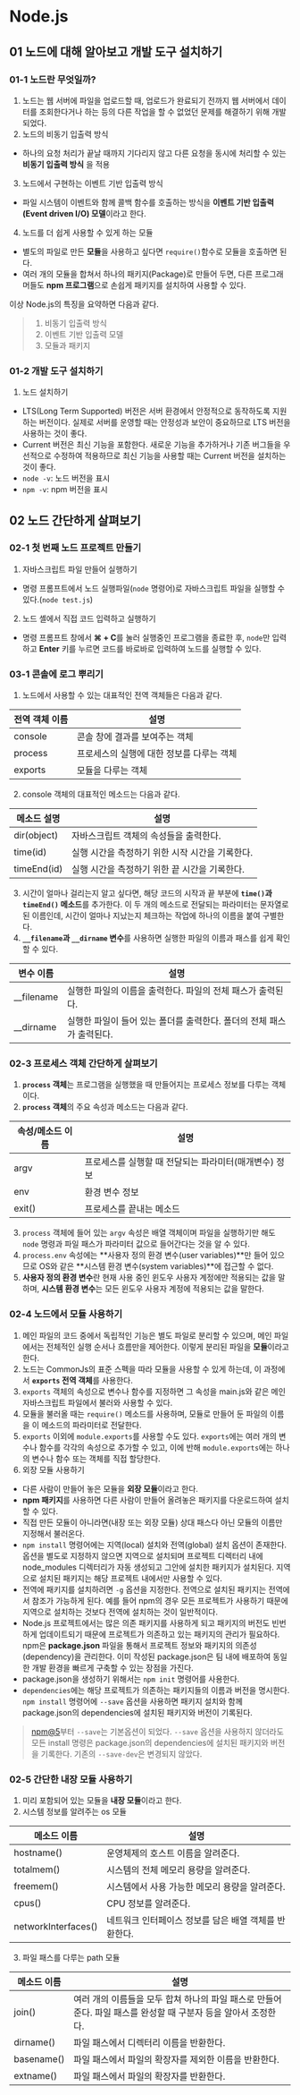 # Node.js

## 01 노드에 대해 알아보고 개발 도구 설치하기

### 01-1 노드란 무엇일까?

1. 노드는 웹 서버에 파일을 업로드할 때, 업로드가 완료되기 전까지 웹 서버에서 데이터를 조회한다거나 하는 등의 다른 작업을 할 수 없었던 문제를 해결하기 위해 개발되었다.
2. 노드의 비동기 입출력 방식

* 하나의 요청 처리가 끝날 때까지 기다리지 않고 다른 요청을 동시에 처리할 수 있는 **비동기 입출력 방식** 을 적용

3. 노드에서 구현하는 이벤트 기반 입출력 방식

* 파일 시스템이 이벤트와 함께 콜백 함수를 호출하는 방식을 **이벤트 기반 입출력(Event driven I/O) 모델**이라고 한다.

4. 노드를 더 쉽게 사용할 수 있게 하는 모듈

* 별도의 파일로 만든 **모듈**을 사용하고 싶다면 `require()`함수로 모듈을 호출하면 된다.
* 여러 개의 모듈을 합쳐서 하나의 패키지(Package)로 만들어 두면, 다른 프로그래머들도 **npm 프로그램**으로 손쉽게 패키지를 설치하여 사용할 수 있다.

이상 Node.js의 특징을 요약하면 다음과 같다.

>1. 비동기 입출력 방식
>2. 이벤트 기반 입출력 모델
>3. 모듈과 패키지

### 01-2 개발 도구 설치하기

1. 노드 설치하기

* LTS(Long Term Supported) 버전은 서버 환경에서 안정적으로 동작하도록 지원하는 버전이다. 실제로 서버를 운영할 때는 안정성과 보안이 중요하므로 LTS 버전을 사용하는 것이 좋다.
* Current 버전은 최신 기능을 포함한다. 새로운 기능을 추가하거나 기존 버그들을 우선적으로 수정하여 적용하므로 최신 기능을 사용할 때는 Current 버전을 설치하는 것이 좋다.
* `node -v`: 노드 버전을 표시
* `npm -v`: npm 버전을 표시

## 02 노드 간단하게 살펴보기

### 02-1 첫 번째 노드 프로젝트 만들기

1. 자바스크립트 파일 만들어 실행하기

* 명령 프롬프트에서 노드 실행파일(`node` 명령어)로 자바스크립트 파일을 실행할 수 있다.(`node test.js`)

2. 노드 셸에서 직접 코드 입력하고 실행하기

* 명령 프롬프트 창에서 **⌘ + C**를 눌러 실행중인 프로그램을 종료한 후, `node`만 입력하고 **Enter** 키를 누르면  코드를 바로바로 입력하여 노드를 실행할 수 있다.

### 03-1 콘솔에 로그 뿌리기

1. 노드에서 사용할 수 있는 대표적인 전역 객체들은 다음과 같다.

| 전역 객체 이름 | 설명                      |
| -------- | ----------------------- |
| console  | 콘솔 창에 결과를 보여주는 객체       |
| process  | 프로세스의 실행에 대한 정보를 다루는 객체 |
| exports  | 모듈을 다루는 객체              |

2. console 객체의 대표적인 메소드는 다음과 같다.

| 메소드 설명      | 설명                          |
| ----------- | --------------------------- |
| dir(object) | 자바스크립트 객체의 속성들을 출력한다.       |
| time(id)    | 실행 시간을 측정하기 위한 시작 시간을 기록한다. |
| timeEnd(id) | 실행 시간을 측정하기 위한 끝 시간을 기록한다.  |

3. 시간이 얼마나 걸리는지 알고 싶다면, 해당 코드의 시작과 끝 부분에 **`time()`과 `timeEnd()` 메소드**를 추가한다. 이 두 개의 메소드로 전달되는 파라미터는 문자열로 된 이름인데, 시간이 얼마나 지났는지 체크하는 작업에 하나의 이름을 붙여 구별한다.
4. **`__filename`과 `__dirname` 변수**를 사용하면 실행한 파일의 이름과 패스를 쉽게 확인할 수 있다.

| 변수 이름      | 설명                                       |
| ---------- | ---------------------------------------- |
| __filename | 실행한 파일의 이름을 출력한다. 파일의 전체 패스가 출력된다.       |
| __dirname  | 실행한 파일이 들어 있는 폴더를 출력한다. 폴더의 전체 패스가 출력된다. |

### 02-3 프로세스 객체 간단하게 살펴보기

1. **`process` 객체**는 프로그램을 실행했을 때 만들어지는 프로세스 정보를 다루는 객체이다.
2. **`process` 객체**의 주요 속성과 메소드는 다음과 같다.

| 속성/메소드 이름 | 설명                             |
| --------- | ------------------------------ |
| argv      | 프로세스를 실행할 때 전달되는 파라미터(매개변수) 정보 |
| env       | 환경 변수 정보                       |
| exit()    | 프로세스를 끝내는 메소드                  |

3. `process` 객체에 들어 있는 `argv` 속성은 배열 객체이며 파일을 실행하기만 해도 `node` 명령과 파일 패스가 파라미터 값으로 들어간다는 것을 알 수 있다.
4. `process.env` 속성에는 **사용자 정의 환경 변수(user variables)**만 들어 있으므로 OS와 같은 **시스템 환경 변수(system variables)**에 접근할 수 없다.
5. **사용자 정의 환경 변수**란 현재 사용 중인 윈도우 사용자 계정에만 적용되는 값을 말하며, **시스템 환경 변수**는 모든 윈도우 사용자 계정에 적용되는 값을 말한다.

### 02-4 노드에서 모듈 사용하기

1. 메인 파일의 코드 중에서 독립적인 기능은 별도 파일로 분리할 수 있으며, 메인 파일에서는 전체적인 실행 순서나 흐름만을 제어한다. 이렇게 분리된 파일을 **모듈**이라고 한다.
2. 노드는 CommonJs의 표준 스펙을 따라 모듈을 사용할 수 있게 하는데, 이 과정에서 **`exports` 전역 객체**를 사용한다.
3. `exports` 객체의 속성으로 변수나 함수를 지정하면 그 속성을 main.js와 같은 메인 자바스크립트 파일에서 불러와 사용할 수 있다.
4. 모듈을 불러올 때는 `require()` 메소드를 사용하며, 모듈로 만들어 둔 파일의 이름을 이 메소드의 파라미터로 전달한다.
5. `exports` 이외에 `module.exports`를 사용할 수도 있다.  `exports`에는 여러 개의 변수나 함수를 각각의 속성으로 추가할 수 있고, 이에 반해 `module.exports`에는 하나의 변수나 함수 또는 객체를 직접 할당한다.
6. 외장 모듈 사용하기

* 다른 사람이 만들어 놓은 모듈을 **외장 모듈**이라고 한다.
* **npm 패키지**를 사용하면 다른 사람이 만들어 올려놓은 패키지를 다운로드하여 설치할 수 있다.
* 직접 만든 모듈이 아니라면(내장 또는 외장 모듈) 상대 패스다 아닌 모듈의 이름만 지정해서 불러온다.
* `npm install` 명령어에는 지역(local) 설치와 전역(global) 설치 옵션이 존재한다. 옵션을 별도로 지정하지 않으면 지역으로 설치되며 프로젝트 디렉터리 내에 node_modules 디렉터리가 자동 생성되고 그안에 설치한 패키지가 설치된다. 지역으로 설치된 패키지는 해당 프로젝트 내에서만 사용할 수 있다.
* 전역에 패키지를 설치하려면 `-g` 옵션을 지정한다. 전역으로 설치된 패키지는 전역에서 참조가 가능하게 된다. 예를 들어 npm의 경우 모든 프로젝트가 사용하기 때문에 지역으로 설치하는 것보다 전역에 설치하는 것이 일반적이다.
* Node.js 프로젝트에서는 많은 의존 패키지를 사용하게 되고 패키지의 버전도 빈번하게 업데이트되기 때문에 프로젝트가 의존하고 있는 패키지의 관리가 필요하다. npm은 **package.json** 파일을 통해서 프로젝트 정보와 패키지의 의존성(dependency)을 관리한다. 이미 작성된 package.json은 팀 내에 배포하여 동일한 개발 환경을 빠르게 구축할 수 있는 장점을 가진다.
* package.json을 생성하기 위해서는 `npm init` 명령어를 사용한다.
* `dependencies`에는 해당 프로젝트가 의존하는 패키지들의 이름과 버전을 명시한다. `npm install` 명령어에 `--save` 옵션을 사용하면 패키지 설치와 함께 package.json의 dependencies에 설치된 패키지와 버전이 기록된다.

> [npm@5](http://blog.npmjs.org/post/161081169345/v500)부터 `--save`는 기본옵션이 되었다. `--save` 옵션을 사용하지 않더라도 모든 install 명령은 package.json의 dependencies에 설치된 패키지와 버전을 기록한다. 기존의 `--save-dev`은 변경되지 않았다.

### 02-5 간단한 내장 모듈 사용하기

1. 미리 포함되어 있는 모듈을 **내장 모듈**이라고 한다.
2. 시스템 정보를 알려주는 os 모듈

| 메소드 이름              | 설명                             |
| ------------------- | ------------------------------ |
| hostname()          | 운영체제의 호스트 이름을 알려준다.            |
| totalmem()          | 시스템의 전체 메모리 용량을 알려준다.          |
| freemem()           | 시스템에서 사용 가능한 메모리 용량을 알려준다.     |
| cpus()              | CPU 정보를 알려준다.                  |
| networkInterfaces() | 네트워크 인터페이스 정보를 담은 배열 객체를 반환한다. |

3. 파일 패스를 다루는 path 모듈

| 메소드 이름     | 설명                                       |
| ---------- | ---------------------------------------- |
| join()     | 여러 개의 이름들을 모두 합쳐 하나의 파일 패스로 만들어준다. 파일 패스를 완성할 때 구분자 등을 알아서 조정한다. |
| dirname()  | 파일 패스에서 디렉터리 이름을 반환한다.                   |
| basename() | 파일 패스에서 파일의 확장자를 제외한 이름을 반환한다.           |
| extname()  | 파일 패스에서 파일의 확장자를 반환한다.                   |
